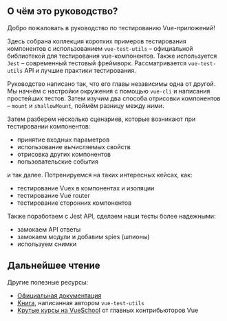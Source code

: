## О чём это руководство?

Добро пожаловать в руководство по тестированию Vue-приложений!

Здесь собрана коллекция коротких примеров тестирования компонентов с использованием `vue-test-utils` – официальной библиотекой для тестирования vue-компонентов. Также используется `Jest` – современный тестовый фреймворк. Рассматривается `vue-test-utils` API и лучшие практики тестирования.

Руководство написано так, что его главы независимы одна от другой. Мы начнём с настройки окружения с помощью `vue-cli` и написания простейших тестов. Затем изучим два способа отрисовки компонентов – `mount` и `shallowMount`, поймём разницу между ними.

Затем разберем несколько сценариев, которые возникают при тестировании компонентов:

- принятие входных параметров
- использование вычисляемых свойств
- отрисовка других компонентов
- пользовательские события

и так далее. Потренируемся на таких интересных кейсах, как:

- тестирование Vuex в компонентах и изоляции
- тестирование Vue router
- тестирование сторонних компонентов

Также поработаем с Jest API, сделаем наши тесты более надежными:

- замокаем API ответы
- замокаем модули и добавим spies (шпионы)
- используем снимки

## Дальнейшее чтение

Другие полезные ресурсы:

- [Официальная документация](https://vue-test-utils.vuejs.org/ru/)
- [Книга](https://www.manning.com/books/testing-vue-js-applications), написанная автором `vue-test-utils`
- [Крутые курсы на VueSchool](https://vueschool.io/courses/learn-how-to-test-vuejs-components?friend=vth) от главных контрибьюторов Vue
